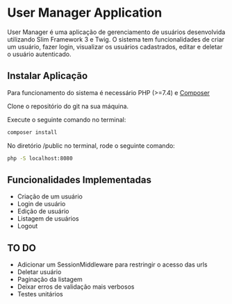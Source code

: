 # User Manager Application

User Manager é uma aplicação de gerenciamento de usuários desenvolvida utilizando Slim Framework 3 e Twig.
O sistema tem funcionalidades de criar um usuário, fazer login, visualizar os usuários cadastrados, editar e deletar o usuário autenticado.

## Instalar Aplicação

Para funcionamento do sistema é necessário PHP (>=7.4) e [Composer](https://getcomposer.org/)

Clone o repositório do git na sua máquina.

Execute o seguinte comando no terminal:
```bash
composer install
```
No diretório /public no terminal, rode o seguinte comando:
```bash
php -S localhost:8080
```

## Funcionalidades Implementadas

* Criação de um usuário
* Login de usuário
* Edição de usuário
* Listagem de usuários
* Logout

## TO DO

* Adicionar um SessionMiddleware para restringir o acesso das urls
* Deletar usuário
* Paginação da listagem
* Deixar erros de validação mais verbosos
* Testes unitários

